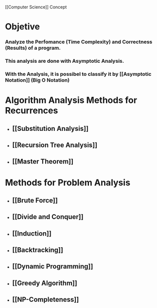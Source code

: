 [[Computer Science]] Concept

# Objetive

### Analyze the Perfomance (Time Complexity) and Correctness (Results) of a program.

### This analysis are done with **Asymptotic Analysis**. 

### With the Analysis, it is possibel to classify it by [[Asymptotic Notation]] (Big O Notation)

# Algorithm Analysis Methods for Recurrences

- ## [[Substitution Analysis]]
- ## [[Recursion Tree Analysis]]
- ## [[Master Theorem]]

#  Methods for Problem Analysis

- ## [[Brute Force]]
- ## [[Divide and Conquer]]
- ## [[Induction]]
- ## [[Backtracking]]
- ## [[Dynamic Programming]]
- ## [[Greedy Algorithm]]
- ## [[NP-Completeness]]